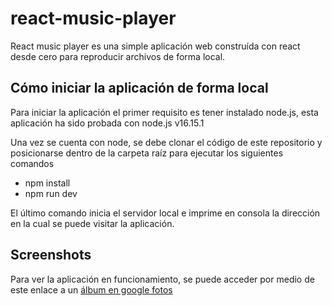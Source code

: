 # react-music-player

React music player es una simple aplicación web construída con react desde cero para reproducir archivos de forma local.

## Cómo iniciar la aplicación de forma local
Para iniciar la aplicación el primer requisito es tener instalado node.js, esta aplicación ha sido probada con
node.js v16.15.1

Una vez se cuenta con node, se debe clonar el código de este repositorio y posicionarse dentro de la carpeta raíz para ejecutar los siguientes comandos
- npm install
- npm run dev

El último comando inicia el servidor local e imprime en consola la dirección en la cual se puede visitar la aplicación.

## Screenshots
Para ver la aplicación en funcionamiento, se puede acceder por medio de este enlace a un [álbum en google fotos](https://photos.app.goo.gl/eLZc292Kvh9eKtNg6)
